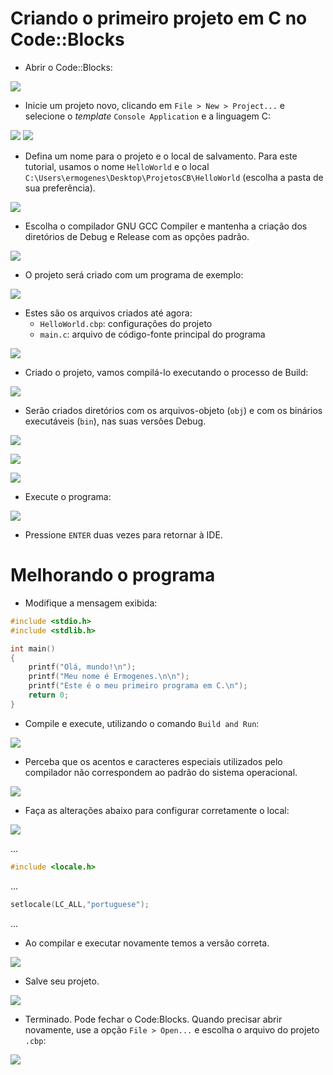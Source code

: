 # Criando o primeiro projeto em C no Code::Blocks

* Abrir o Code::Blocks:

![](codeblocks-instalado.png)

* Inicie um projeto novo, clicando em `File > New > Project...` e selecione o _template_ `Console Application` e a linguagem C:

![](codeblocks-novo-projeto-template.png)
![](codeblocks-novo-projeto-linguagem.png)

* Defina um nome para o projeto e o local de salvamento. Para este tutorial, usamos o nome `HelloWorld` e o local `C:\Users\ermogenes\Desktop\ProjetosCB\HelloWorld` (escolha a pasta de sua preferência).

![](codeblocks-novo-projeto-local.png)

* Escolha o compilador GNU GCC Compiler e mantenha a criação dos diretórios de Debug e Release com as opções padrão.

![](codeblocks-novo-projeto-compilacao.png)

* O projeto será criado com um programa de exemplo:

![](codeblocks-novo-projeto-criado.png)

* Estes são os arquivos criados até agora:
  - `HelloWorld.cbp`: configurações do projeto
  - `main.c`: arquivo de código-fonte principal do programa
  
![](codeblocks-novo-projeto-arquivos-iniciais.png)

* Criado o projeto, vamos compilá-lo executando o processo de Build:

![](codeblocks-hw-build.png)

* Serão criados diretórios com os arquivos-objeto (`obj`) e com os binários executáveis (`bin`), nas suas versões Debug.

![](codeblocks-hw-build-arquivos.png)

![](codeblocks-hw-build-objeto.png)

![](codeblocks-hw-build-executavel.png)

* Execute o programa:

![](codeblocks-hw-run.png)

* Pressione `ENTER` duas vezes para retornar à IDE.

# Melhorando o programa

* Modifique a mensagem exibida:

```c
#include <stdio.h>
#include <stdlib.h>

int main()
{
    printf("Olá, mundo!\n");
    printf("Meu nome é Ermogenes.\n\n");
    printf("Este é o meu primeiro programa em C.\n");
    return 0;
}
```

* Compile e execute, utilizando o comando `Build and Run`:

![](codeblocks-hw-build-and-run.png)

* Perceba que os acentos e caracteres especiais utilizados pelo compilador não correspondem ao padrão do sistema operacional.

![](codeblocks-hw-erro-encoding.png)

* Faça as alterações abaixo para configurar corretamente o local:

![](codeblocks-hw-erro-encoding-ajuste.png)

...
```c
#include <locale.h>
```
...
```c
setlocale(LC_ALL,"portuguese");
```
...

* Ao compilar e executar novamente temos a versão correta.

![](codeblocks-hw-erro-encoding-ajustado.png)

* Salve seu projeto.

![](codeblocks-hw-salvar.png)

* Terminado. Pode fechar o Code:Blocks. Quando precisar abrir novamente, use a opção `File > Open...` e escolha o arquivo do projeto `.cbp`:

![](codeblocks-hw-abrir.png)
